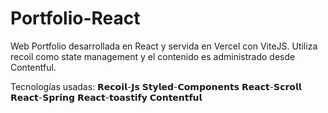 # Portfolio-React

Web Portfolio desarrollada en React y servida en Vercel con ViteJS.
Utiliza recoil como state management y el contenido es administrado desde Contentful.

Tecnologías usadas:
𝗥𝗲𝗰𝗼𝗶𝗹-𝗝𝘀
𝗦𝘁𝘆𝗹𝗲𝗱-𝗖𝗼𝗺𝗽𝗼𝗻𝗲𝗻𝘁𝘀 
𝗥𝗲𝗮𝗰𝘁-𝗦𝗰𝗿𝗼𝗹𝗹
𝗥𝗲𝗮𝗰𝘁-𝗦𝗽𝗿𝗶𝗻𝗴
𝗥𝗲𝗮𝗰𝘁-𝘁𝗼𝗮𝘀𝘁𝗶𝗳𝘆
𝗖𝗼𝗻𝘁𝗲𝗻𝘁𝗳𝘂𝗹
